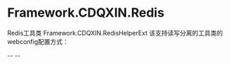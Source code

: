 # Framework.CDQXIN.Redis
Redis工具类
Framework.CDQXIN.RedisHelperExt
该支持读写分离的工具类的webconfig配置方式：



--<?xml version="1.0" encoding="utf-8" ?>
--<configuration>
    <!--<startup> 
        <supportedRuntime version="v4.0" sku=".NETFramework,Version=v4.7.2" />
    </startup>-->
  <configSections>
    <section name="entityFramework" type="System.Data.Entity.Internal.ConfigFile.EntityFrameworkSection, EntityFramework, Version=v4.7.2, Culture=neutral, PublicKeyToken=b77a5c561934e089" requirePermission="false" />
    <section name="RedisConfig" type="Framework.CDQXIN.RedisHelperExt.RedisConfigInfo, Framework.CDQXIN.RedisHelperExt"/>
  </configSections>
  <RedisConfig WriteServerList="cxd2019@127.0.0.1:6379" ReadServerList="cxd2019@127.0.0.1:6379" MaxWritePoolSize="60" MaxReadPoolSize="60"
               AutoStart="true" LocalCacheTime="180" RecordeLog="false">
  </RedisConfig>
  <connectionStrings>
    <!--正式-->
    <add name="LianXueConnString" connectionString="server=*;database=*;user id=*;password=*;min pool size=4;max pool size=1024;" providerName="System.Data.SqlClient" />
  </connectionStrings>
  <appSettings>
    <!-- Redis测试配置-->
    <add key="RedisConnectionHost" value="127.0.0.1" />
    <add key="RedisConnectionPort" value="6379" />
    <add key="RedisConnectionPassWord" value="cxd2019" />
    <add key="RedisPrev" value="title"/>
  </appSettings>
</configuration>

